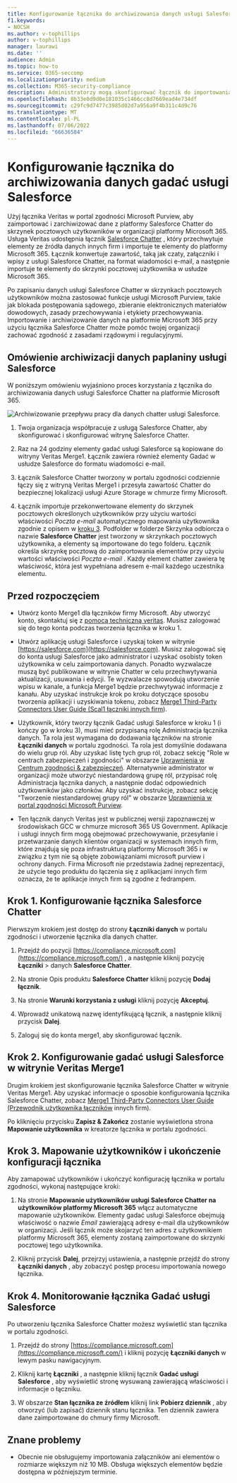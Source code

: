 ```yaml
---
title: Konfigurowanie łącznika do archiwizowania danych usługi Salesforce Chatter na platformie Microsoft 365
f1.keywords:
- NOCSH
ms.author: v-tophillips
author: v-tophillips
manager: laurawi
ms.date: ''
audience: Admin
ms.topic: how-to
ms.service: O365-seccomp
ms.localizationpriority: medium
ms.collection: M365-security-compliance
description: Administratorzy mogą skonfigurować łącznik do importowania i archiwizowania danych gadać usługi Salesforce z usługi Veritas na platformę Microsoft 365. Ten łącznik umożliwia archiwizowanie danych ze źródeł danych innych firm na platformie Microsoft 365. Po zarchiwizowania tych danych można zarządzać danymi innych firm za pomocą funkcji zgodności, takich jak blokada prawna, wyszukiwanie zawartości i zasady przechowywania.
ms.openlocfilehash: 8b33e0d9d0e181035c1466cc8d7669ead4e734df
ms.sourcegitcommit: c29fc9d7477c3985d02d7a956a9f4b311c4d9c76
ms.translationtype: MT
ms.contentlocale: pl-PL
ms.lasthandoff: 07/06/2022
ms.locfileid: "66636584"
---
```

# <a name="set-up-a-connector-to-archive-salesforce-chatter-data"></a>Konfigurowanie łącznika do archiwizowania danych gadać usługi Salesforce

Użyj łącznika Veritas w portal zgodności Microsoft Purview, aby zaimportować i zarchiwizować dane z platformy Salesforce Chatter do skrzynek pocztowych użytkowników w organizacji platformy Microsoft 365. Usługa Veritas udostępnia łącznik [Salesforce Chatter](http://globanet.com/chatter/) , który przechwytuje elementy ze źródła danych innych firm i importuje te elementy do platformy Microsoft 365. Łącznik konwertuje zawartość, taką jak czaty, załączniki i wpisy z usługi Salesforce Chatter, na format wiadomości e-mail, a następnie importuje te elementy do skrzynki pocztowej użytkownika w usłudze Microsoft 365.

Po zapisaniu danych usługi Salesforce Chatter w skrzynkach pocztowych użytkowników można zastosować funkcje usługi Microsoft Purview, takie jak blokada postępowania sądowego, zbieranie elektronicznych materiałów dowodowych, zasady przechowywania i etykiety przechowywania. Importowanie i archiwizowanie danych na platformie Microsoft 365 przy użyciu łącznika Salesforce Chatter może pomóc twojej organizacji zachować zgodność z zasadami rządowymi i regulacyjnymi.

## <a name="overview-of-archiving-salesforce-chatter-data"></a>Omówienie archiwizacji danych paplaniny usługi Salesforce

W poniższym omówieniu wyjaśniono proces korzystania z łącznika do archiwizowania danych usługi Salesforce Chatter na platformie Microsoft 365.

![Archiwizowanie przepływu pracy dla danych chatter usługi Salesforce.](../media/SalesforceChatterConnectorWorkflow.png)

1. Twoja organizacja współpracuje z usługą Salesforce Chatter, aby skonfigurować i skonfigurować witrynę Salesforce Chatter.

2. Raz na 24 godziny elementy gadać usługi Salesforce są kopiowane do witryny Veritas Merge1. Łącznik zawiera również elementy Gadać w usłudze Salesforce do formatu wiadomości e-mail.

3. Łącznik Salesforce Chatter tworzony w portalu zgodności codziennie łączy się z witryną Veritas Merge1 i przesyła zawartość Chatter do bezpiecznej lokalizacji usługi Azure Storage w chmurze firmy Microsoft.

4. Łącznik importuje przekonwertowane elementy do skrzynek pocztowych określonych użytkowników przy użyciu wartości właściwości *Poczta e-mail* automatycznego mapowania użytkownika zgodnie z opisem w [kroku 3](#step-3-map-users-and-complete-the-connector-setup). Podfolder w folderze Skrzynka odbiorcza o nazwie **Salesforce Chatter** jest tworzony w skrzynkach pocztowych użytkownika, a elementy są importowane do tego folderu. Łącznik określa skrzynkę pocztową do zaimportowania elementów przy użyciu wartości właściwości *Poczta e-mail* . Każdy element chatter zawiera tę właściwość, która jest wypełniana adresem e-mail każdego uczestnika elementu.

## <a name="before-you-begin"></a>Przed rozpoczęciem

- Utwórz konto Merge1 dla łączników firmy Microsoft. Aby utworzyć konto, skontaktuj się z [pomocą techniczną veritas](https://www.veritas.com/content/support/). Musisz zalogować się do tego konta podczas tworzenia łącznika w kroku 1.

- Utwórz aplikację usługi Salesforce i uzyskaj token w witrynie [https://salesforce.com](https://salesforce.com). Musisz zalogować się do konta usługi Salesforce jako administrator i uzyskać osobisty token użytkownika w celu zaimportowania danych. Ponadto wyzwalacze muszą być publikowane w witrynie Chatter w celu przechwytywania aktualizacji, usuwania i edycji. Te wyzwalacze spowodują utworzenie wpisu w kanale, a funkcja Merge1 będzie przechwytywać informacje z kanału. Aby uzyskać instrukcje krok po kroku dotyczące sposobu tworzenia aplikacji i uzyskiwania tokenu, zobacz [Merge1 Third-Party Connectors User Guide (Scal1 łączniki innych firm](https://docs.ms.merge1.globanetportal.com/Merge1%20Third-Party%20Connectors%20SalesForce%20Chatter%20User%20Guide%20.pdf)).

- Użytkownik, który tworzy łącznik Gadać usługi Salesforce w kroku 1 (i kończy go w kroku 3), musi mieć przypisaną rolę Administracja łącznika danych. Ta rola jest wymagana do dodawania łączników na stronie **Łączniki danych** w portalu zgodności. Ta rola jest domyślnie dodawana do wielu grup ról. Aby uzyskać listę tych grup ról, zobacz sekcję "Role w centrach zabezpieczeń i zgodności" w obszarze [Uprawnienia w Centrum zgodności & zabezpieczeń](../security/office-365-security/permissions-in-the-security-and-compliance-center.md#roles-in-the-security--compliance-center). Alternatywnie administrator w organizacji może utworzyć niestandardową grupę ról, przypisać rolę Administracja łącznika danych, a następnie dodać odpowiednich użytkowników jako członków. Aby uzyskać instrukcje, zobacz sekcję "Tworzenie niestandardowej grupy ról" w obszarze [Uprawnienia w portal zgodności Microsoft Purview](microsoft-365-compliance-center-permissions.md#create-a-custom-role-group).

- Ten łącznik danych Veritas jest w publicznej wersji zapoznawczej w środowiskach GCC w chmurze microsoft 365 US Government. Aplikacje i usługi innych firm mogą obejmować przechowywanie, przesyłanie i przetwarzanie danych klientów organizacji w systemach innych firm, które znajdują się poza infrastrukturą platformy Microsoft 365 i w związku z tym nie są objęte zobowiązaniami microsoft purview i ochrony danych. Firma Microsoft nie przedstawia żadnej reprezentacji, że użycie tego produktu do łączenia się z aplikacjami innych firm oznacza, że te aplikacje innych firm są zgodne z fedrampem.

## <a name="step-1-set-up-the-salesforce-chatter-connector"></a>Krok 1. Konfigurowanie łącznika Salesforce Chatter

Pierwszym krokiem jest dostęp do strony **Łączniki danych** w portalu zgodności i utworzenie łącznika dla danych chatter.

1. Przejdź do pozycji [https://compliance.microsoft.com](https://compliance.microsoft.com/) , a następnie kliknij pozycję **Łączniki** >  danych **Salesforce Chatter**.

2. Na stronie Opis produktu **Salesforce Chatter** kliknij pozycję **Dodaj łącznik**.

3. Na stronie **Warunki korzystania z usługi** kliknij pozycję **Akceptuj**.

4. Wprowadź unikatową nazwę identyfikującą łącznik, a następnie kliknij przycisk **Dalej**.

5. Zaloguj się do konta merge1, aby skonfigurować łącznik.

## <a name="step-2-configure-the-salesforce-chatter-on-the-veritas-merge1-site"></a>Krok 2. Konfigurowanie gadać usługi Salesforce w witrynie Veritas Merge1

Drugim krokiem jest skonfigurowanie łącznika Salesforce Chatter w witrynie Veritas Merge1. Aby uzyskać informacje o sposobie konfigurowania łącznika Salesforce Chatter, zobacz [Merge1 Third-Party Connectors User Guide (Przewodnik użytkownika łączników](https://docs.ms.merge1.globanetportal.com/Merge1%20Third-Party%20Connectors%20SalesForce%20Chatter%20User%20Guide%20.pdf) innych firm).

Po kliknięciu przycisku **Zapisz & Zakończ** zostanie wyświetlona strona **Mapowanie użytkownika** w kreatorze łącznika w portalu zgodności.

## <a name="step-3-map-users-and-complete-the-connector-setup"></a>Krok 3. Mapowanie użytkowników i ukończenie konfiguracji łącznika

Aby zamapować użytkowników i ukończyć konfigurację łącznika w portalu zgodności, wykonaj następujące kroki:

1. Na stronie **Mapowanie użytkowników usługi Salesforce Chatter na użytkowników platformy Microsoft 365** włącz automatyczne mapowanie użytkowników. Elementy gadać usługi Salesforce obejmują właściwość o nazwie *Email* zawierającą adresy e-mail dla użytkowników w organizacji. Jeśli łącznik może skojarzyć ten adres z użytkownikiem platformy Microsoft 365, elementy zostaną zaimportowane do skrzynki pocztowej tego użytkownika.

2. Kliknij przycisk **Dalej**, przejrzyj ustawienia, a następnie przejdź do strony **Łączniki danych** , aby zobaczyć postęp procesu importowania nowego łącznika.

## <a name="step-4-monitor-the-salesforce-chatter-connector"></a>Krok 4. Monitorowanie łącznika Gadać usługi Salesforce

Po utworzeniu łącznika Salesforce Chatter możesz wyświetlić stan łącznika w portalu zgodności.

1. Przejdź do strony [https://compliance.microsoft.com](https://compliance.microsoft.com/) i kliknij pozycję **Łączniki danych** w lewym pasku nawigacyjnym.

2. Kliknij kartę **Łączniki** , a następnie kliknij łącznik **Gadać usługi Salesforce** , aby wyświetlić stronę wysuwaną zawierającą właściwości i informacje o łączniku.

3. W obszarze **Stan łącznika ze źródłem** kliknij link **Pobierz dziennik** , aby otworzyć (lub zapisać) dziennik stanu łącznika. Ten dziennik zawiera dane zaimportowane do chmury firmy Microsoft.

## <a name="known-issues"></a>Znane problemy

- Obecnie nie obsługujemy importowania załączników ani elementów o rozmiarze większym niż 10 MB. Obsługa większych elementów będzie dostępna w późniejszym terminie.
